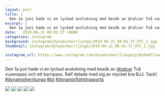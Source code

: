```yaml
---
layout: post
title: |
  Den 1a juni hade vi en lyckad avslutning med besök av @ralcar Två vuxenpass och ett barnpass
excerpt: |
  Den 1a juni hade vi en lyckad avslutning med besök av @ralcar Två vuxenpass och ett barnpass. Ralf delade med sig av mycket  bra BJJ. Tack!   
date:   2019-06-21 08:01:37 +0000
categories: instagram
background: instagram/dynamixherrljunga/2019-06-21_08-01-37_UTC_1.jpg
thumbnail: instagram/dynamixherrljunga/2019-06-21_08-01-37_UTC_1.jpg

instagram_url: https://www.instagram.com/dynamixherrljunga/p/By9uATliwqs
---
```

Den 1a juni hade vi en lyckad avslutning med besök av [@ralcar](https://www.instagram.com/ralcar/) Två vuxenpass och ett barnpass. Ralf delade med sig av mycket  bra BJJ. Tack! [#dynamixherrljunga](https://www.instagram.com/explore/tags/dynamixherrljunga/) [#bjj](https://www.instagram.com/explore/tags/bjj/) [#dynamixfightingsports](https://www.instagram.com/explore/tags/dynamixfightingsports/)



<img src='{{ site.baseurl }}/instagram/dynamixherrljunga/2019-06-21_08-01-37_UTC_1.jpg' class='img-fluid' />


<img src='{{ site.baseurl }}/instagram/dynamixherrljunga/2019-06-21_08-01-37_UTC_2.jpg' class='img-fluid' />


<img src='{{ site.baseurl }}/instagram/dynamixherrljunga/2019-06-21_08-01-37_UTC_3.jpg' class='img-fluid' />


<img src='{{ site.baseurl }}/instagram/dynamixherrljunga/2019-06-21_08-01-37_UTC_4.jpg' class='img-fluid' />


<img src='{{ site.baseurl }}/instagram/dynamixherrljunga/2019-06-21_08-01-37_UTC_5.jpg' class='img-fluid' />
